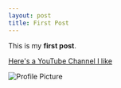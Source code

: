 ```yaml
---
layout: post
title: First Post
---
```


This is my **first post**.

[Here's a YouTube Channel I like](https://www.youtube.com/channel/UCucot-Zp428OwkyRm2I7v2Q)

![Profile Picture](https://ewhitehouse/ewhitehouse/images/EricaBeachProfilePic.jpeg)
